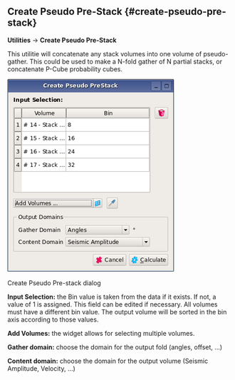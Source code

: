 ## Create Pseudo Pre-Stack {#create-pseudo-pre-stack}

**Utilities** → **Create Pseudo Pre-Stack**

This utilitie will concatenate any stack volumes into one volume of pseudo-gather. This could be used to make a N-fold gather of N partial stacks, or concatenate P-Cube probability cubes.

![](/assets/httpslh5googleusercontentcomj.png)

Create Pseudo Pre-stack dialog

**Input Selection:** the Bin value is taken from the data if it exists. If not, a value of 1 is assigned. This field can be edited if necessary. All volumes must have a different bin value. The output volume will be sorted in the bin axis according to those values.

**Add Volumes:** the widget allows for selecting multiple volumes.

**Gather domain:** choose the domain for the output fold (angles, offset, …)

**Content domain:** choose the domain for the output volume (Seismic Amplitude, Velocity, …)